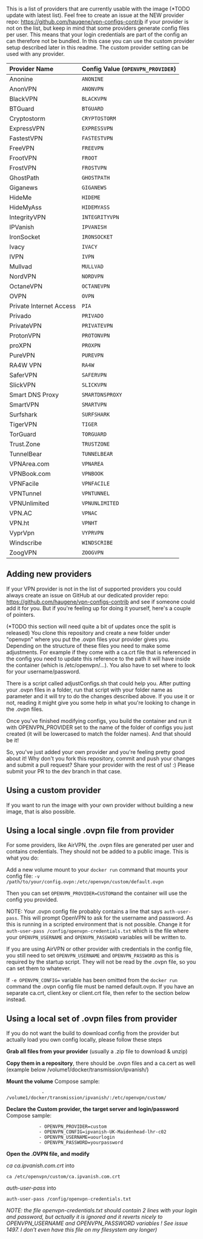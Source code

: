 This is a list of providers that are currently usable with the image (*TODO update with latest list). Feel free to create an issue at the NEW provider repo: https://github.com/haugene/vpn-configs-contrib if your provider is not on the list, but keep in mind that some providers generate config files per user. This means that your login credentials are part of the config an can therefore not be bundled. In this case you can use the custom provider setup described later in this readme. The custom provider setting can be used with any provider.

| Provider Name           | Config Value (`OPENVPN_PROVIDER`) |
| :---------------------- | :-------------------------------- |
| Anonine                 | `ANONINE`                         |
| AnonVPN                 | `ANONVPN`                         |
| BlackVPN                | `BLACKVPN`                        |
| BTGuard                 | `BTGUARD`                         |
| Cryptostorm             | `CRYPTOSTORM`                     |
| ExpressVPN              | `EXPRESSVPN`                      |
| FastestVPN              | `FASTESTVPN`                      |
| FreeVPN                 | `FREEVPN`                         |
| FrootVPN                | `FROOT`                           |
| FrostVPN                | `FROSTVPN`                        |
| GhostPath               | `GHOSTPATH`                       |
| Giganews                | `GIGANEWS`                        |
| HideMe                  | `HIDEME`                          |
| HideMyAss               | `HIDEMYASS`                       |
| IntegrityVPN            | `INTEGRITYVPN`                    |
| IPVanish                | `IPVANISH`                        |
| IronSocket              | `IRONSOCKET`                      |
| Ivacy                   | `IVACY`                           |
| IVPN                    | `IVPN`                            |
| Mullvad                 | `MULLVAD`                         |
| NordVPN                 | `NORDVPN`                         |
| OctaneVPN               | `OCTANEVPN`                       |
| OVPN                    | `OVPN`                            |
| Private Internet Access | `PIA`                             |
| Privado                 | `PRIVADO`                         |
| PrivateVPN              | `PRIVATEVPN`                      |
| ProtonVPN               | `PROTONVPN`                       |
| proXPN                  | `PROXPN`                          |
| PureVPN                 | `PUREVPN`                         |
| RA4W VPN                | `RA4W`                            |
| SaferVPN                | `SAFERVPN`                        |
| SlickVPN                | `SLICKVPN`                        |
| Smart DNS Proxy         | `SMARTDNSPROXY`                   |
| SmartVPN                | `SMARTVPN`                        |
| Surfshark               | `SURFSHARK`                       |
| TigerVPN                | `TIGER`                           |
| TorGuard                | `TORGUARD`                        |
| Trust.Zone              | `TRUSTZONE`                       |
| TunnelBear              | `TUNNELBEAR`                      |
| VPNArea.com             | `VPNAREA`                         |
| VPNBook.com             | `VPNBOOK`                         |
| VPNFacile               | `VPNFACILE`                       |
| VPNTunnel               | `VPNTUNNEL`                       |
| VPNUnlimited            | `VPNUNLIMITED`                    |
| VPN.AC                  | `VPNAC`                           |
| VPN.ht                  | `VPNHT`                           |
| VyprVpn                 | `VYPRVPN`                         |
| Windscribe              | `WINDSCRIBE`                      |
| ZoogVPN                 | `ZOOGVPN`                         |

## Adding new providers
If your VPN provider is not in the list of supported providers you could always create an issue on GitHub at our dedicated provider repo: https://github.com/haugene/vpn-configs-contrib and see if someone could add it for you. But if you're feeling up for doing it yourself, here's a couple of pointers.

(*TODO this section will need quite a bit of updates once the split is released)
You clone this repository and create a new folder under "openvpn" where you put the .ovpn files your provider gives you. Depending on the structure of these files you need to make some adjustments. For example if they come with a ca.crt file that is referenced in the config you need to update this reference to the path it will have inside the container (which is /etc/openvpn/...). You also have to set where to look for your username/password.

There is a script called adjustConfigs.sh that could help you. After putting your .ovpn files in a folder, run that script with your folder name as parameter and it will try to do the changes described above. If you use it or not, reading it might give you some help in what you're looking to change in the .ovpn files.

Once you've finished modifying configs, you build the container and run it with OPENVPN_PROVIDER set to the name of the folder of configs you just created (it will be lowercased to match the folder names). And that should be it!

So, you've just added your own provider and you're feeling pretty good about it! Why don't you fork this repository, commit and push your changes and submit a pull request? Share your provider with the rest of us! :) Please submit your PR to the dev branch in that case.

## Using a custom provider
If you want to run the image with your own provider without building a new image, that is also possible. 

## Using a local single .ovpn file from provider
For some providers, like AirVPN, the .ovpn files are generated per user and contains credentials. 
They should not be added to a public image. This is what you do:

Add a new volume mount to your `docker run` command that mounts your config file:
`-v /path/to/your/config.ovpn:/etc/openvpn/custom/default.ovpn`

Then you can set `OPENVPN_PROVIDER=CUSTOM`and the container will use the config you provided.

NOTE: Your .ovpn config file probably contains a line that says `auth-user-pass`. This will prompt OpenVPN to ask for the
username and password. As this is running in a scripted environment that is not possible. Change it for `auth-user-pass /config/openvpn-credentials.txt`
which is the file where your `OPENVPN_USERNAME` and `OPENVPN_PASSWORD` variables will be written to.

If you are using AirVPN or other provider with credentials in the config file, you still need
to set `OPENVPN_USERNAME` and `OPENVPN_PASSWORD` as this is required by the startup script.
They will not be read by the .ovpn file, so you can set them to whatever.

If `-e OPENVPN_CONFIG=` variable has been omitted from the `docker run` command the .ovpn config file must be named default.ovpn.
If you have an separate ca.crt, client.key or client.crt file, then refer to the section below instead.


## Using a local set of .ovpn files from provider
If you do not want the build to download config from the provider but actually load you own config locally, please follow these steps

**Grab all files from your provider** (usually a .zip file to download & unzip)

**Copy them in a repository**, there should be .ovpn files and a ca.cert as well (example below /volume1/docker/transmission/ipvanish/)

**Mount the volume**
Compose sample:
```
             - /volume1/docker/transmission/ipvanish/:/etc/openvpn/custom/
```
**Declare the Custom provider, the target server and login/password**
Compose sample:
```
            - OPENVPN_PROVIDER=custom
            - OPENVPN_CONFIG=ipvanish-UK-Maidenhead-lhr-c02
            - OPENVPN_USERNAME=uourlogin
            - OPENVPN_PASSWORD=yourpassword
```

**Open the .OVPN file, and modify**

_ca ca.ipvanish.com.crt_
into
```
ca /etc/openvpn/custom/ca.ipvanish.com.crt
```
_auth-user-pass_
into
```
auth-user-pass /config/openvpn-credentials.txt
```

_NOTE: the file openvpn-credentials.txt should contain 2 lines with your login and password, but actually it is ignored and it reverts nicely to OPENVPN_USERNAME and OPENVPN_PASSWORD variables ! See issue 1497. I don't even have this file on my filesystem any longer)_
